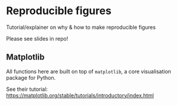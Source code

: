 # Reproducible figures
Tutorial/explainer on why &amp; how to make reproducible figures

Please see slides in repo!

## Matplotlib

All functions here are built on top of `matplotlib`, a core visualisation package for Python.

See their tutorial: https://matplotlib.org/stable/tutorials/introductory/index.html
